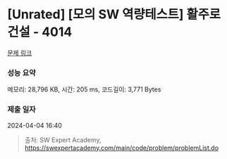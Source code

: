# [Unrated] [모의 SW 역량테스트] 활주로 건설 - 4014 

[문제 링크](https://swexpertacademy.com/main/code/problem/problemDetail.do?contestProbId=AWIeW7FakkUDFAVH) 

### 성능 요약

메모리: 28,796 KB, 시간: 205 ms, 코드길이: 3,771 Bytes

### 제출 일자

2024-04-04 16:40



> 출처: SW Expert Academy, https://swexpertacademy.com/main/code/problem/problemList.do